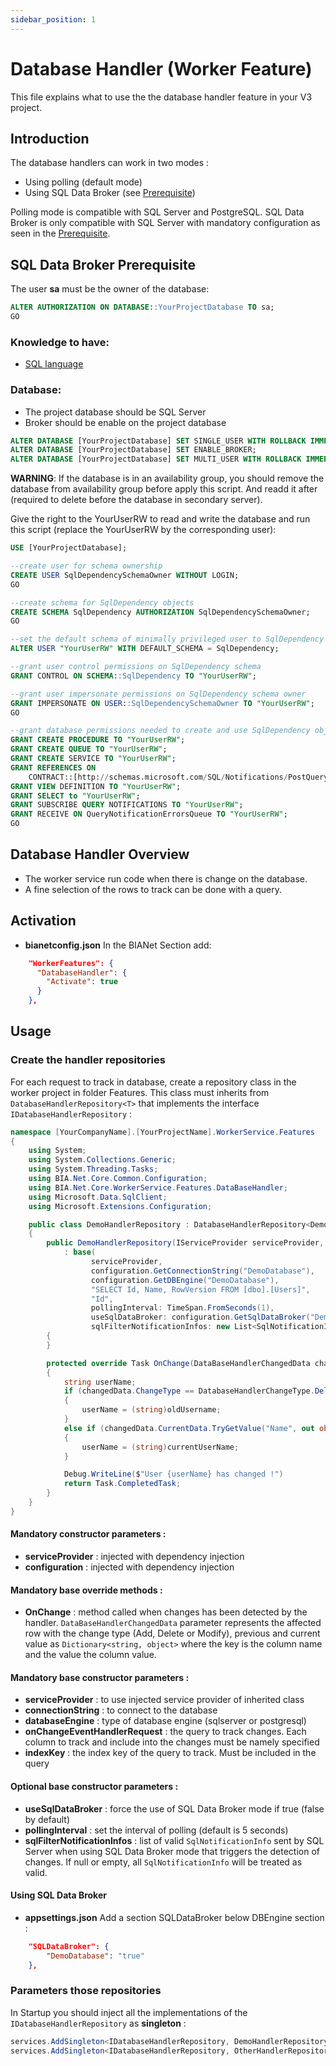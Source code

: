 ```yaml
---
sidebar_position: 1
---
```


# Database Handler (Worker Feature)
This file explains what to use the the database handler feature in your V3 project.

## Introduction
The database handlers can work in two modes :
- Using polling (default mode)
- Using SQL Data Broker (see [Prerequisite](#sql-data-broker-prerequisite))

Polling mode is compatible with SQL Server and PostgreSQL.
SQL Data Broker is only compatible with SQL Server with mandatory configuration as seen in the [Prerequisite](#sql-data-broker-prerequisite).

## SQL Data Broker Prerequisite
The user **sa** must be the owner of the database:

```SQL
ALTER AUTHORIZATION ON DATABASE::YourProjectDatabase TO sa;
GO
```

### Knowledge to have:
* [SQL language](https://sql.sh/)

### Database:
* The project database should be SQL Server
* Broker should be enable on the project database
```SQL
ALTER DATABASE [YourProjectDatabase] SET SINGLE_USER WITH ROLLBACK IMMEDIATE
ALTER DATABASE [YourProjectDatabase] SET ENABLE_BROKER;
ALTER DATABASE [YourProjectDatabase] SET MULTI_USER WITH ROLLBACK IMMEDIATE
```

**WARNING**: If the database is in an availability group, you should remove the database from availability group before apply this script.
And readd it after (required to delete before the database in secondary server).

Give the right to the YourUserRW to read and write the database and run this script (replace the YourUserRW by the corresponding user):
 
```SQL
USE [YourProjectDatabase];

--create user for schema ownership
CREATE USER SqlDependencySchemaOwner WITHOUT LOGIN;
GO

--create schema for SqlDependency objects
CREATE SCHEMA SqlDependency AUTHORIZATION SqlDependencySchemaOwner;
GO

--set the default schema of minimally privileged user to SqlDependency
ALTER USER "YourUserRW" WITH DEFAULT_SCHEMA = SqlDependency;

--grant user control permissions on SqlDependency schema
GRANT CONTROL ON SCHEMA::SqlDependency TO "YourUserRW";

--grant user impersonate permissions on SqlDependency schema owner
GRANT IMPERSONATE ON USER::SqlDependencySchemaOwner TO "YourUserRW";
GO

--grant database permissions needed to create and use SqlDependency objects
GRANT CREATE PROCEDURE TO "YourUserRW";
GRANT CREATE QUEUE TO "YourUserRW";
GRANT CREATE SERVICE TO "YourUserRW";
GRANT REFERENCES ON
    CONTRACT::[http://schemas.microsoft.com/SQL/Notifications/PostQueryNotification] TO "YourUserRW";
GRANT VIEW DEFINITION TO "YourUserRW";
GRANT SELECT to "YourUserRW";
GRANT SUBSCRIBE QUERY NOTIFICATIONS TO "YourUserRW";
GRANT RECEIVE ON QueryNotificationErrorsQueue TO "YourUserRW";
GO
```

## Database Handler Overview
* The worker service run code when there is change on the database.
* A fine selection of the rows to track can be done with a query.

## Activation
* **bianetconfig.json**
In the BIANet Section add:
``` json
    "WorkerFeatures": {
      "DatabaseHandler": {
        "Activate": true
      }
    },
```

## Usage
### Create the handler repositories
For each request to track in database, create a repository class in the worker project in folder Features. This class must inherits from `DatabaseHandlerRepository<T>` that implements the interface `IDatabaseHandlerRepository` :
```csharp 
namespace [YourCompanyName].[YourProjectName].WorkerService.Features
{
    using System;
    using System.Collections.Generic;
    using System.Threading.Tasks;
    using BIA.Net.Core.Common.Configuration;
    using BIA.Net.Core.WorkerService.Features.DataBaseHandler;
    using Microsoft.Data.SqlClient;
    using Microsoft.Extensions.Configuration;

    public class DemoHandlerRepository : DatabaseHandlerRepository<DemoHandlerRepository>
    {
        public DemoHandlerRepository(IServiceProvider serviceProvider, IConfiguration configuration)
            : base(
                  serviceProvider,
                  configuration.GetConnectionString("DemoDatabase"),
                  configuration.GetDBEngine("DemoDatabase"),
                  "SELECT Id, Name, RowVersion FROM [dbo].[Users]",
                  "Id",
                  pollingInterval: TimeSpan.FromSeconds(1),
                  useSqlDataBroker: configuration.GetSqlDataBroker("DemoDatabase"),
                  sqlFilterNotificationInfos: new List<SqlNotificationInfo> { SqlNotificationInfo.Delete, SqlNotificationInfo.Update, SqlNotificationInfo.Insert })
        {
        }

        protected override Task OnChange(DataBaseHandlerChangedData changedData)
        {
            string userName;
			if (changedData.ChangeType == DatabaseHandlerChangeType.Delete && changedData.PreviousData.TryGetValue("Name", out object oldUsername))
			{
				userName = (string)oldUsername;
			}
			else if (changedData.CurrentData.TryGetValue("Name", out object currentUserName))
			{
				userName = (string)currentUserName;
			}

			Debug.WriteLine($"User {userName} has changed !")
            return Task.CompletedTask;
        }
    }
}
```
#### Mandatory constructor parameters :
- **serviceProvider** : injected with dependency injection
- **configuration** : injected with dependency injection

#### Mandatory base override methods :
- **OnChange** : method called when changes has been detected by the handler. `DataBaseHandlerChangedData` parameter represents the affected row with the change type (Add, Delete or Modify), previous and current value as `Dictionary<string, object>` where the key is the column name and the value the column value.

#### Mandatory base constructor parameters :
- **serviceProvider** : to use injected service provider of inherited class
- **connectionString** : to connect to the database
- **databaseEngine** : type of database engine (sqlserver or postgresql)
- **onChangeEventHandlerRequest** : the query to track changes. Each column to track and include into the changes must be namely specified
- **indexKey** : the index key of the query to track. Must be included in the query

#### Optional base constructor parameters :
- **useSqlDataBroker** : force the use of SQL Data Broker mode if true (false by default)
- **pollingInterval** : set the interval of polling (default is 5 seconds)
- **sqlFilterNotificationInfos** : list of valid `SqlNotificationInfo` sent by SQL Server when using SQL Data Broker mode that triggers the detection of changes. If null or empty, all `SqlNotificationInfo` will be treated as valid.

#### Using SQL Data Broker
* **appsettings.json**
Add a section SQLDataBroker below DBEngine section :
``` json
    "SQLDataBroker": {
  		"DemoDatabase": "true"
	},
```

### Parameters those repositories
In Startup you should inject all the implementations of the `IDatabaseHandlerRepository` as **singleton** :
``` csharp
services.AddSingleton<IDatabaseHandlerRepository, DemoHandlerRepository>();
services.AddSingleton<IDatabaseHandlerRepository, OtherHandlerRepository>();
```

